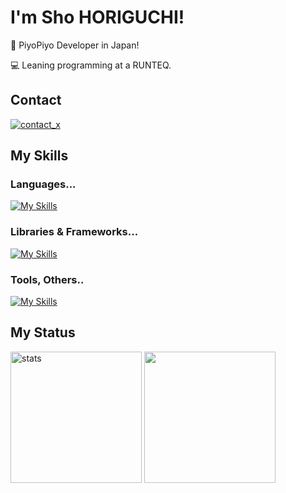 # I'm Sho HORIGUCHI!

🐣 PiyoPiyo Developer in Japan!

💻 Leaning programming at a RUNTEQ.

## Contact
<a href="https://x.com/mogu_57B/">
  <img alt="contact_x" src="https://skillicons.dev/icons?i=twitter">
</a>

## My Skills
### Languages...
[![My Skills](https://skillicons.dev/icons?i=java,swift,ruby,js,ts,dart)](https://skillicons.dev)

### Libraries & Frameworks...
[![My Skills](https://skillicons.dev/icons?i=rails,nodejs,react,nextjs,tailwind,flutter)](https://skillicons.dev)

### Tools, Others..
[![My Skills](https://skillicons.dev/icons?i=androidstudio,vscode,pnpm,docker,github,notion)](https://skillicons.dev)

## My Status
<p>
  <img alt="stats" height="210px" src="https://streak-stats.demolab.com/?user=moguDev&theme=tokyonight">
  <img alt="" height="210px" src="https://github-readme-stats.vercel.app/api/top-langs/?username=moguDev&layout=compact&langs_count=8&theme=tokyonight">
</p>
